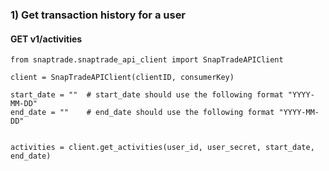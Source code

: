 ### 1) Get transaction history for a user

#### GET v1/activities

```
from snaptrade.snaptrade_api_client import SnapTradeAPIClient

client = SnapTradeAPIClient(clientID, consumerKey)

start_date = ""  # start_date should use the following format "YYYY-MM-DD"
end_date = ""    # end_date should use the following format "YYYY-MM-DD"


activities = client.get_activities(user_id, user_secret, start_date, end_date)
```
